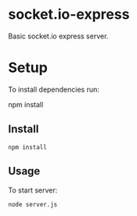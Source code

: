 socket.io-express
=================

Basic socket.io express server.

Setup
=====

To install dependencies run:

npm install

Install
-------

    npm install

Usage
-----

To start server:

    node server.js
